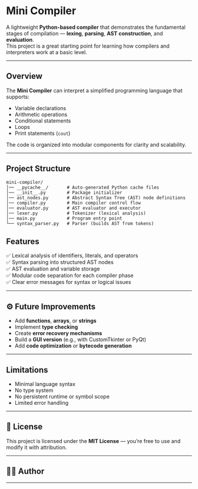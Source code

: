 #  Mini Compiler

A lightweight **Python-based compiler** that demonstrates the fundamental stages of compilation — **lexing**, **parsing**, **AST construction**, and **evaluation**.  
This project is a great starting point for learning how compilers and interpreters work at a basic level.

---

##  Overview

The **Mini Compiler** can interpret a simplified programming language that supports:
- Variable declarations  
- Arithmetic operations  
- Conditional statements  
- Loops  
- Print statements (`cout`)

The code is organized into modular components for clarity and scalability.

---

##  Project Structure

```
mini-compiler/
│── __pycache__/       # Auto-generated Python cache files
│── __init__.py        # Package initializer
│── ast_nodes.py       # Abstract Syntax Tree (AST) node definitions
│── compiler.py        # Main compiler control flow
│── evaluator.py       # AST evaluator and executor
│── lexer.py           # Tokenizer (lexical analysis)
│── main.py            # Program entry point
└── syntax_parser.py   # Parser (builds AST from tokens)
```

##  Features

✅ Lexical analysis of identifiers, literals, and operators  
✅ Syntax parsing into structured AST nodes  
✅ AST evaluation and variable storage  
✅ Modular code separation for each compiler phase  
✅ Clear error messages for syntax or logical issues  

---

## ⚙️ Future Improvements

- Add **functions**, **arrays**, or **strings**  
- Implement **type checking**  
- Create **error recovery mechanisms**  
- Build a **GUI version** (e.g., with CustomTkinter or PyQt)  
- Add **code optimization** or **bytecode generation**

---

##  Limitations

- Minimal language syntax  
- No type system  
- No persistent runtime or symbol scope  
- Limited error handling  

---

## 🧾 License

This project is licensed under the **MIT License** — you’re free to use and modify it with attribution.

---

## 👨‍💻 Author

---
